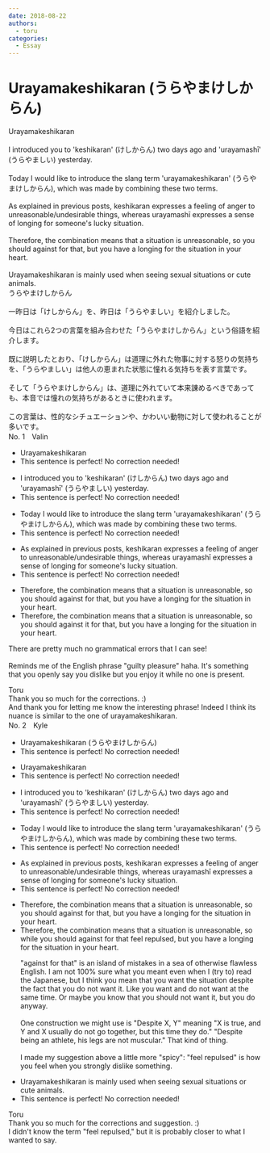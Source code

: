 ```yaml
---
date: 2018-08-22
authors:
  - toru
categories:
  - Essay
---
```


<h1 id="subject_show">Urayamakeshikaran (うらやまけしからん)</h1>
<div class="date" hidden>Aug 22, 2018 12:14</div>
<div id="post"><div id="body_show_ori">
Urayamakeshikaran<br/><br/>I introduced you to 'keshikaran' (けしからん) two days ago and 'urayamashī' (うらやましい) yesterday.<br/><br/>Today I would like to introduce the slang term 'urayamakeshikaran' (うらやまけしからん), which was made by combining these two terms.<br/><br/>As explained in previous posts, keshikaran expresses a feeling of anger to unreasonable/undesirable things, whereas urayamashī expresses a sense of longing for someone's lucky situation.<br/><br/>Therefore, the combination means that a situation is unreasonable, so you should against for that, but you have a longing for the situation in your heart.<br/><br/>Urayamakeshikaran is mainly used when seeing sexual situations or cute animals.
</div></div>

<!-- more -->

<div id="post_ja"><div id="body_show_mo">
うらやまけしからん<br/><br/>一昨日は「けしからん」を、昨日は「うらやましい」を紹介しました。<br/><br/>今日はこれら2つの言葉を組み合わせた「うらやまけしからん」という俗語を紹介します。<br/><br/>既に説明したとおり、「けしからん」は道理に外れた物事に対する怒りの気持ちを、「うらやましい」は他人の恵まれた状態に憧れる気持ちを表す言葉です。<br/><br/>そして「うらやまけしからん」は、道理に外れていて本来諌めるべきであっても、本音では憧れの気持ちがあるときに使われます。<br/><br/>この言葉は、性的なシチュエーションや、かわいい動物に対して使われることが多いです。
</div></div>
<div id="block"><div class="first_name"> No. 1　<span class="just_name">Valin</span></div><div id="block2">
<ul class="correction_field">
<li class="incorrect">Urayamakeshikaran</li>
<li class="corrected perfect">This sentence is perfect! No correction needed!</li>
</ul>
<ul class="correction_field">
<li class="incorrect">I introduced you to 'keshikaran' (けしからん) two days ago and 'urayamashī' (うらやましい) yesterday.</li>
<li class="corrected perfect">This sentence is perfect! No correction needed!</li>
</ul>
<ul class="correction_field">
<li class="incorrect">Today I would like to introduce the slang term 'urayamakeshikaran' (うらやまけしからん), which was made by combining these two terms.</li>
<li class="corrected perfect">This sentence is perfect! No correction needed!</li>
</ul>
<ul class="correction_field">
<li class="incorrect">As explained in previous posts, keshikaran expresses a feeling of anger to unreasonable/undesirable things, whereas urayamashī expresses a sense of longing for someone's lucky situation.</li>
<li class="corrected perfect">This sentence is perfect! No correction needed!</li>
</ul>
<ul class="correction_field">
<li class="incorrect">Therefore, the combination means that a situation is unreasonable, so you should against for that, but you have a longing for the situation in your heart.</li>
<li class="corrected correct">
Therefore, the combination means that a situation is unreasonable, so you should against <span class="f_red">it</span> <span class="sline">for that</span>, but you have a longing for the situation in your heart.
</li>
</ul>
<p class="comment_small">
 There are pretty much no grammatical errors that I can see!
 <br/>
 <br/>
 Reminds me of the English phrase "guilty pleasure" haha. It's something that you openly say you dislike but you enjoy it while no one is present.
</p>

</div><div class="name"><span class="just_name">Toru</span><br>
Thank you so much for the corrections. :)<br/>And thank you for letting me know the interesting phrase! Indeed I think its nuance is similar to the one of urayamakeshikaran.
</div>
</div>
<div id="block"><div class="first_name"> No. 2　<span class="just_name">Kyle</span></div><div id="block2">
<ul class="correction_field">
<li class="incorrect">Urayamakeshikaran (うらやまけしからん)</li>
<li class="corrected perfect">This sentence is perfect! No correction needed!</li>
</ul>
<ul class="correction_field">
<li class="incorrect">Urayamakeshikaran</li>
<li class="corrected perfect">This sentence is perfect! No correction needed!</li>
</ul>
<ul class="correction_field">
<li class="incorrect">I introduced you to 'keshikaran' (けしからん) two days ago and 'urayamashī' (うらやましい) yesterday.</li>
<li class="corrected perfect">This sentence is perfect! No correction needed!</li>
</ul>
<ul class="correction_field">
<li class="incorrect">Today I would like to introduce the slang term 'urayamakeshikaran' (うらやまけしからん), which was made by combining these two terms.</li>
<li class="corrected perfect">This sentence is perfect! No correction needed!</li>
</ul>
<ul class="correction_field">
<li class="incorrect">As explained in previous posts, keshikaran expresses a feeling of anger to unreasonable/undesirable things, whereas urayamashī expresses a sense of longing for someone's lucky situation.</li>
<li class="corrected perfect">This sentence is perfect! No correction needed!</li>
</ul>
<ul class="correction_field">
<li class="incorrect">Therefore, the combination means that a situation is unreasonable, so you should against for that, but you have a longing for the situation in your heart.</li>
<li class="corrected correct">
Therefore, the combination means that a situation is unreasonable, so <span class="f_blue"><span class="f_bold">while</span></span> you should <span class="sline">against for that</span><span class="f_blue"><span class="f_bold"> feel repulsed</span></span>, <span class="f_red"><span class="sline">but</span></span> you have a longing for the situation in your heart.
<p class="correction_comment">"against for that" is an island of mistakes in a sea of otherwise flawless English. I am not 100% sure what you meant even when I (try to) read the Japanese, but I think you mean that you want the situation despite the fact that you do not want it. Like you want and do not want at the same time. Or maybe you know that you should not want it, but you do anyway.<br/><br/>One construction we might use is "Despite X, Y" meaning "X is true, and Y and X usually do not go together, but this time they do." "Despite being an athlete, his legs are not muscular." That kind of thing.<br/><br/>I made my suggestion above a little more "spicy": "feel repulsed" is how you feel when you strongly dislike something.</p>
</li>
</ul>
<ul class="correction_field">
<li class="incorrect">Urayamakeshikaran is mainly used when seeing sexual situations or cute animals.</li>
<li class="corrected perfect">This sentence is perfect! No correction needed!</li>
</ul>
</div><div class="name"><span class="just_name">Toru</span><br>
Thank you so much for the corrections and suggestion. :)<br/>I didn't know the term "feel repulsed," but it is probably closer to what I wanted to say.
</div>
</div>
